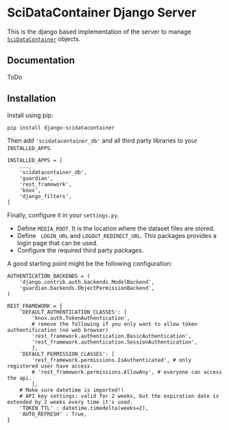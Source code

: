 # SciDataContainer Django Server

This is the django based implementation of the server to manage [`SciDataContainer`](https://pypi.org/project/scidatacontainer/) objects.

## Documentation

ToDo

## Installation

Install using pip:

    pip install django-scidatacontainer

Then add ``'scidatacontainer_db'`` and all third party libraries to your ``INSTALLED_APPS``.

    INSTALLED_APPS = [
        ...,
        'scidatacontainer_db',
        'guardian',
        'rest_framework',
        'knox',
        'django_filters',
    ]

Finally, configure it in your ``settings.py``.
- Define ``MEDIA_ROOT``. It is the location where the dataset files are stored.
- Define `` LOGIN_URL`` and ``LOGOUT_REDIRECT_URL``. This packages provides a login page that can be used.
- Configure the required third party packages.

A good starting point might be the following configuration:

    AUTHENTICATION_BACKENDS = (
        'django.contrib.auth.backends.ModelBackend',
        'guardian.backends.ObjectPermissionBackend',
    )

    REST_FRAMEWORK = {
        'DEFAULT_AUTHENTICATION_CLASSES': [
            'knox.auth.TokenAuthentication',
            # remove the following if you only want to allow token authentification (no web browser)
            'rest_framework.authentication.BasicAuthentication',
            'rest_framework.authentication.SessionAuthentication',
            ],
        'DEFAULT_PERMISSION_CLASSES': [
            'rest_framework.permissions.IsAuthenticated', # only registered user have access.
            # 'rest_framework.permissions.AllowAny', # everyone can access the api.
            ],
        # Make sure datetime is imported!!
        # API key settings: valid for 2 weeks, but the expiration date is extended by 2 weeks every time it's used.
        'TOKEN_TTL' : datetime.timedelta(weeks=2),
        'AUTO_REFRESH' : True,
    }


